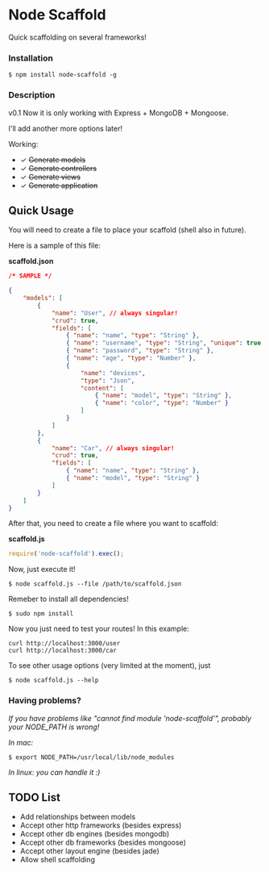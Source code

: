 # Node Scaffold
Quick scaffolding on several frameworks!

### Installation

```shell
$ npm install node-scaffold -g
```

### Description

v0.1
Now it is only working with Express + MongoDB + Mongoose.

I'll add another more options later!

Working:
* ✓ ~~Generate models~~
* ✓ ~~Generate controllers~~
* ✓ ~~Generate views~~
* ✓ ~~Generate application~~

## Quick Usage

You will need to create a file to place your scaffold (shell also in future).

Here is a sample of this file:

**scaffold.json**
```json
/* SAMPLE */

{
	"models": [
		{
			"name": "User", // always singular!
			"crud": true,
			"fields": [
				{ "name": "name", "type": "String" },
				{ "name": "username", "type": "String", "unique": true },
				{ "name": "password", "type": "String" },
				{ "name": "age", "type": "Number" },
				{
					"name": "devices",
					"type": "Json",
					"content": [
						{ "name": "model", "type": "String" },
						{ "name": "color", "type": "Number" }
					]
				}
			]
		},
		{
			"name": "Car", // always singular!
			"crud": true,
			"fields": [
				{ "name": "name", "type": "String" },
				{ "name": "model", "type": "String" }
			]
		}
	]
}

```

After that, you need to create a file where you want to scaffold:

**scaffold.js**
```javascript
require('node-scaffold').exec();
```

Now, just execute it!
```shell
$ node scaffold.js --file /path/to/scaffold.json
```

Remeber to install all dependencies!
```shell
$ sudo npm install
```

Now you just need to test your routes! In this example:
```shell
curl http://localhost:3000/user
curl http://localhost:3000/car
```

To see other usage options (very limited at the moment), just
```shell
$ node scaffold.js --help
```

### Having problems?

*If you have problems like "cannot find module 'node-scaffold'", probably your NODE_PATH is wrong!*

*In mac:*
```shell
$ export NODE_PATH=/usr/local/lib/node_modules
```

*In linux: you can handle it :)*

## TODO List
* Add relationships between models
* Accept other http frameworks (besides express)
* Accept other db engines (besides mongodb)
* Accept other db frameworks (besides mongoose)
* Accept other layout engine (besides jade)
* Allow shell scaffolding